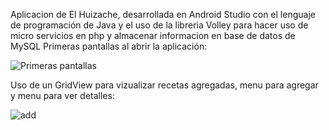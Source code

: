 Aplicacion de El Huizache, desarrollada en Android Studio con el lenguaje de programación de Java y el uso de la libreria Volley para hacer uso de micro servicios en php y almacenar informacion en base de datos de MySQL
Primeras pantallas al abrir la aplicación:

![Primeras pantallas](https://user-images.githubusercontent.com/61199564/186278749-e621fd1b-458c-46d1-89d4-9127eb977eba.png)


Uso de un GridView para vizualizar recetas agregadas, menu para agregar y menu para ver detalles:

![add](https://user-images.githubusercontent.com/61199564/186279403-d701bea0-63ea-42cc-8129-2fb678400e33.png)
